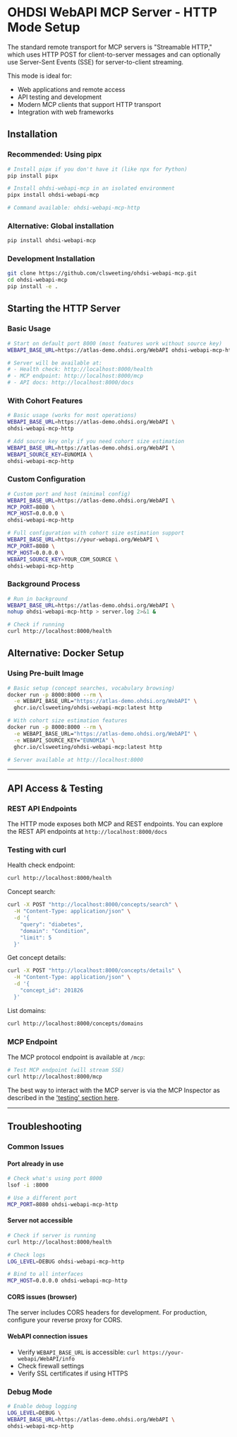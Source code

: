 # OHDSI WebAPI MCP Server - HTTP Mode Setup

The standard remote transport for MCP servers is "Streamable HTTP," which uses HTTP POST for client-to-server messages and can optionally use Server-Sent Events (SSE) for server-to-client streaming.

This mode is ideal for:

- Web applications and remote access
- API testing and development
- Modern MCP clients that support HTTP transport
- Integration with web frameworks


## Installation

### Recommended: Using pipx
```bash
# Install pipx if you don't have it (like npx for Python)
pip install pipx

# Install ohdsi-webapi-mcp in an isolated environment
pipx install ohdsi-webapi-mcp

# Command available: ohdsi-webapi-mcp-http
```

### Alternative: Global installation
```bash
pip install ohdsi-webapi-mcp
```

### Development Installation
```bash
git clone https://github.com/clsweeting/ohdsi-webapi-mcp.git
cd ohdsi-webapi-mcp
pip install -e .
```




## Starting the HTTP Server

### Basic Usage
```bash
# Start on default port 8000 (most features work without source key)
WEBAPI_BASE_URL=https://atlas-demo.ohdsi.org/WebAPI ohdsi-webapi-mcp-http

# Server will be available at:
# - Health check: http://localhost:8000/health
# - MCP endpoint: http://localhost:8000/mcp
# - API docs: http://localhost:8000/docs
```

### With Cohort Features
```bash
# Basic usage (works for most operations)
WEBAPI_BASE_URL=https://atlas-demo.ohdsi.org/WebAPI \
ohdsi-webapi-mcp-http

# Add source key only if you need cohort size estimation
WEBAPI_BASE_URL=https://atlas-demo.ohdsi.org/WebAPI \
WEBAPI_SOURCE_KEY=EUNOMIA \
ohdsi-webapi-mcp-http
```

### Custom Configuration
```bash
# Custom port and host (minimal config)
WEBAPI_BASE_URL=https://atlas-demo.ohdsi.org/WebAPI \
MCP_PORT=8080 \
MCP_HOST=0.0.0.0 \
ohdsi-webapi-mcp-http

# Full configuration with cohort size estimation support
WEBAPI_BASE_URL=https://your-webapi.org/WebAPI \
MCP_PORT=8080 \
MCP_HOST=0.0.0.0 \
WEBAPI_SOURCE_KEY=YOUR_CDM_SOURCE \
ohdsi-webapi-mcp-http
```

### Background Process
```bash
# Run in background
WEBAPI_BASE_URL=https://atlas-demo.ohdsi.org/WebAPI \
nohup ohdsi-webapi-mcp-http > server.log 2>&1 &

# Check if running
curl http://localhost:8000/health
```



## Alternative: Docker Setup

### Using Pre-built Image
```bash
# Basic setup (concept searches, vocabulary browsing)
docker run -p 8000:8000 --rm \
  -e WEBAPI_BASE_URL="https://atlas-demo.ohdsi.org/WebAPI" \
  ghcr.io/clsweeting/ohdsi-webapi-mcp:latest http

# With cohort size estimation features
docker run -p 8000:8000 --rm \
  -e WEBAPI_BASE_URL="https://atlas-demo.ohdsi.org/WebAPI" \
  -e WEBAPI_SOURCE_KEY="EUNOMIA" \
  ghcr.io/clsweeting/ohdsi-webapi-mcp:latest http

# Server available at http://localhost:8000
```

-------------


## API Access & Testing

### REST API Endpoints

The HTTP mode exposes both MCP and REST endpoints. You can explore the REST API endpoints at `http://localhost:8000/docs` 

### Testing with curl 

Health check endpoint: 

```bash
curl http://localhost:8000/health
```

Concept search: 

```bash
curl -X POST "http://localhost:8000/concepts/search" \
  -H "Content-Type: application/json" \
  -d '{
    "query": "diabetes",
    "domain": "Condition",
    "limit": 5
  }'
```

Get concept details: 

```bash
curl -X POST "http://localhost:8000/concepts/details" \
  -H "Content-Type: application/json" \
  -d '{
    "concept_id": 201826
  }'
```

List domains: 

```bash
curl http://localhost:8000/concepts/domains
```

### MCP Endpoint

The MCP protocol endpoint is available at `/mcp`:
```bash
# Test MCP endpoint (will stream SSE)
curl http://localhost:8000/mcp
```

The best way to interact with the MCP server is via the MCP Inspector as described in the ['testing' section here](./development.md). 

-------------

## Troubleshooting

### Common Issues

#### Port already in use
```bash
# Check what's using port 8000
lsof -i :8000

# Use a different port
MCP_PORT=8080 ohdsi-webapi-mcp-http
```

#### Server not accessible
```bash
# Check if server is running
curl http://localhost:8000/health

# Check logs
LOG_LEVEL=DEBUG ohdsi-webapi-mcp-http

# Bind to all interfaces
MCP_HOST=0.0.0.0 ohdsi-webapi-mcp-http
```

#### CORS issues (browser)
The server includes CORS headers for development. For production, configure your reverse proxy for CORS.

#### WebAPI connection issues
- Verify `WEBAPI_BASE_URL` is accessible: `curl https://your-webapi/WebAPI/info`
- Check firewall settings
- Verify SSL certificates if using HTTPS

### Debug Mode
```bash
# Enable debug logging
LOG_LEVEL=DEBUG \
WEBAPI_BASE_URL=https://atlas-demo.ohdsi.org/WebAPI \
ohdsi-webapi-mcp-http
```

